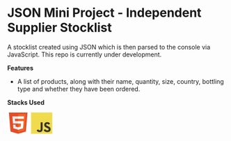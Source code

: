 <h1>JSON Mini Project - Independent Supplier Stocklist</h1>

A stocklist created using JSON which is then parsed to the console via JavaScript. This repo is currently under development.

<strong>Features</strong><br>
 - A list of products, along with their name, quantity, size, country, bottling type and whether they have been ordered.

 <strong>Stacks Used</strong>

 <a target="_blank" rel="noopener noreferrer" href="https://github.com/devicons/devicon/blob/master/icons/html5/html5-original.svg"><img src="https://github.com/devicons/devicon/raw/master/icons/html5/html5-original.svg" alt="html5" width="50" height="50" style="max-width:100%;"></a>
 <a target="_blank" rel="noopener noreferrer" href="https://github.com/devicons/devicon/blob/master/icons/javascript/javascript-original.svg"><img src="https://github.com/devicons/devicon/raw/master/icons/javascript/javascript-original.svg" alt="JavaScript" width="50" height="50" style="max-width:100%;"></a>
